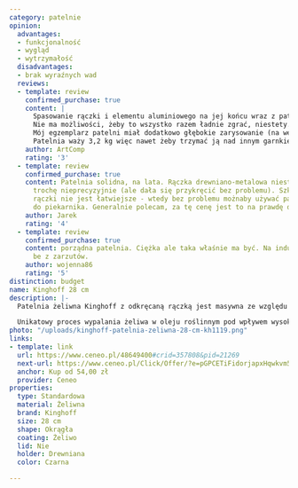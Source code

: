 ```yaml
---
category: patelnie
opinion:
  advantages:
  - funkcjonalność
  - wygląd
  - wytrzymałość
  disadvantages:
  - brak wyraźnych wad
  reviews:
  - template: review
    confirmed_purchase: true
    content: |
      Spasowanie rączki i elementu aluminiowego na jej końcu wraz z patelnią pozostawia BARDZO DUŻO do życzenia.
      Nie ma możliwości, żeby to wszystko razem ładnie zgrać, niestety... Jakość spasowania to praktycznie jakość Alliexpress. Natomiast zasadniczy plus patelni to cena (szczególnie w porównaniu do astronomicznych cen Skeppshult).
      Mój egzemplarz patelni miał dodatkowo głębokie zarysowanie (na wewnętrznym boku), które niestety odkryłem dopiero po paru smażeniach... dlatego jej już nie odsyłałem. Mój błąd, że dobrze nie przyjrzałem się jej zaraz po otrzymaniu :(
      Patelnia waży 3,2 kg więc nawet żeby trzymać ją nad innym garnkiem, żeby przełożyć zawartość patelni do garnka, niezbędne są 2 ręce - innymi słowy 1 osoba takiej czynności wykonać nie zdoła ;)
    author: ArtComp
    rating: '3'
  - template: review
    confirmed_purchase: true
    content: Patelnia solidna, na lata. Rączka drewniano-metalowa niestety wykonana
      trochę nieprecyzyjnie (ale dała się przykręcić bez problemu). Szkoda, że mocowanie
      rączki nie jest łatwiejsze - wtedy bez problemu możnaby używać patelni również
      do piekarnika. Generalnie polecam, za tę cenę jest to na prawdę dobra patelnia.
    author: Jarek
    rating: '4'
  - template: review
    confirmed_purchase: true
    content: porządna patelnia. Ciężka ale taka właśnie ma być. Na indukcji działa
      be z zarzutów.
    author: wojenna86
    rating: '5'
distinction: budget
name: Kinghoff 28 cm 
description: |-
  Patelnia żeliwna Kinghoff z odkręcaną rączką jest masywna ze względu na tworzywo, z jakiego została wykonana. Waga naczynia pozwala jednak na kumulację oraz utrzymanie odpowiedniej temperatury. Dodatkowo żeliwo ogranicza ilość szkodliwych substancji wchłanianych do organizmu podczas posiłków, korzystnie wpływając na codzienną dietę.

  Unikatowy proces wypalania żeliwa w oleju roślinnym pod wpływem wysokiej temperatury pozwolił uzyskać czarny kolor tworzywa. Jednocześnie zastosowanie tej technologii pozwala na smażenie potraw bez konieczności używania oleju. Uchwyt patelni, który przykręca się do głównej części naczynia, posiada właściwości termoizolacyjne, ponieważ został wykonany z drewna. Ze względu na możliwość rdzewienia, patelnia nie nadaje się do przyrządzania dań o odczynie kwaśnym. Naczynie należy myć wyłącznie ręcznie za pomocą specjalnej szczotki, a tuż po wysuszeniu natłuścić jego wewnętrzną stronę cienką warstwą oleju roślinnego. Aby wydłużyć żywotność naczynia, należy stosować się do zaleceń producenta.
photo: "/uploads/kinghoff-patelnia-zeliwna-28-cm-kh1119.png"
links:
- template: link
  url: https://www.ceneo.pl/48649400#crid=357808&pid=21269
  next-url: https://www.ceneo.pl/Click/Offer/?e=pGPCETiFidorjapxHqwkvm51sPSl0HQ5r_ORWUbCnOR3Mjuu6-0RN_KFvL7gw733qT9x4wAxPvO4pEstET898qsk9YYbYta5iqA_k1Wlw3T0FyODSy5zW5zzFM6BWsELpVBMwlkFDd2lUEzCWQUN3Q7q8m3sgx-Ahh3QM0f2Y8ClUEzCWQUN3aVQTMJZBQ3dOXjA3Q_flegOok0LlGu57w7btP_zwG5MampN3VfaQN-2IIopChzgu9D0coIIL2v64id4gDp6hDwIz19GTI564v630amDIgy_PInmIYhwXZg=&a=2&rc=notset
  anchor: Kup od 54,00 zł
  provider: Ceneo
properties:
  type: Standardowa
  material: Żeliwna
  brand: Kinghoff
  size: 28 cm
  shape: Okrągła
  coating: Żeliwo
  lid: Nie
  holder: Drewniana
  color: Czarna

---
```

